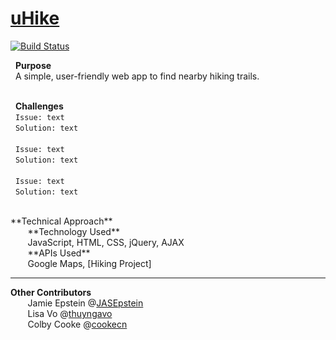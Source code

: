 # [uHike]
[![Build Status](https://travis-ci.org/joemccann/dillinger.svg?branch=master)](https://travis-ci.org/joemccann/dillinger)



&nbsp; **Purpose** </br>
&nbsp; A simple, user-friendly web app to find nearby hiking trails. </br></br>

&nbsp; **Challenges**
</br>&nbsp; `` Issue: text ``
</br>&nbsp; ``Solution: text ``
</br>
</br>&nbsp; `` Issue: text ``
</br>&nbsp; ``Solution: text ``
</br>
</br>&nbsp; `` Issue: text ``
</br>&nbsp; ``Solution: text ``

</br>
**Technical Approach** </br>
&nbsp;&nbsp;&nbsp;&nbsp;&nbsp;&nbsp;&nbsp;**Technology Used** </br>
&nbsp;&nbsp;&nbsp;&nbsp;&nbsp;&nbsp;&nbsp;JavaScript, HTML, CSS, jQuery, AJAX </br>
&nbsp;&nbsp;&nbsp;&nbsp;&nbsp;&nbsp;&nbsp;**APIs Used** </br>
&nbsp;&nbsp;&nbsp;&nbsp;&nbsp;&nbsp;&nbsp;Google Maps, [Hiking Project] </br>

-----
**Other Contributors** </br>
&nbsp;&nbsp;&nbsp;&nbsp;&nbsp;&nbsp;&nbsp;Jamie Epstein @[JASEpstein] </br>
&nbsp;&nbsp;&nbsp;&nbsp;&nbsp;&nbsp;&nbsp;Lisa Vo @[thuyngavo] </br>
&nbsp;&nbsp;&nbsp;&nbsp;&nbsp;&nbsp;&nbsp;Colby Cooke @[cookecn] </br> 

 [uHike]: <https://mprestonsparks.github.io/uHike/>
 [JASEpstein]: <https://github.com/JASEpstein/>
 [thuyngavo]: <https://github.com/thuyngavo/>
 [cookecn]: <https://github.com/cookecn/>
 [Hiking Project]: <https://www.hikingproject.com/data/>

